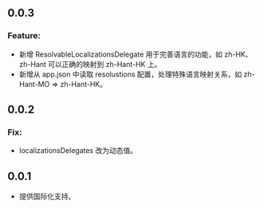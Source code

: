 ## 0.0.3

### Feature:

* 新增 ResolvableLocalizationsDelegate 用于完善语言的功能，如 zh-HK、zh-Hant 可以正确的映射到 zh-Hant-HK 上。
* 新增从 app.json 中读取 resolustions 配置，处理特殊语言映射关系，如 zh-Hant-MO => zh-Hant-HK。

## 0.0.2

### Fix:

* localizationsDelegates 改为动态值。 

## 0.0.1

* 提供国际化支持。
